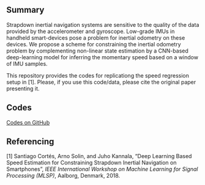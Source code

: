## Summary

Strapdown inertial navigation systems are sensitive to the quality of the data provided by the accelerometer and gyroscope. Low-grade IMUs in handheld smart-devices pose a problem for inertial odometry on these devices. We propose a scheme for constraining the inertial odometry problem by complementing non-linear state estimation by a CNN-based deep-learning model for inferring the momentary speed based on a window of IMU samples.

This repository provides the codes for replicationg the speed regression setup in [1]. Please, if you use this code/data, please cite the original paper presenting it.


## Codes

[Codes on GitHub](https://github.com/AaltoVision/deep-speed-constrained-ins)

## Referencing

[1] Santiago Cortés, Arno Solin, and Juho Kannala, “Deep Learning Based Speed Estimation for Constraining Strapdown Inertial Navigation on Smartphones”, *IEEE International Workshop on Machine Learning for Signal Processing (MLSP)*, Aalborg, Denmark, 2018.

